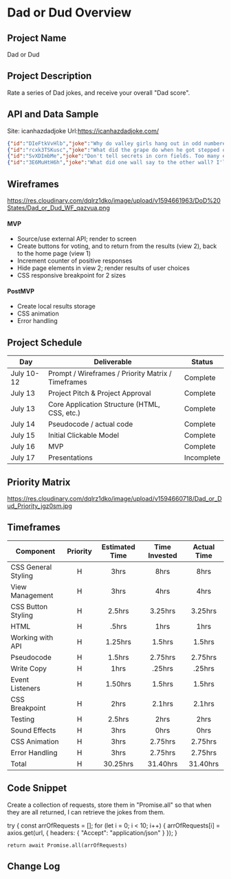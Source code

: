 # Dad or Dud Overview

## Project Name

Dad or Dud

## Project Description

Rate a series of Dad jokes, and receive your overall "Dad score".

## API and Data Sample
    
Site: icanhazdadjoke	  Url:https://icanhazdadjoke.com/

```json
{"id":"DIeFtkVvHlb","joke":"Why do valley girls hang out in odd numbered groups? Because they can't even.","status":200}
{"id":"rcxk3TSKusc","joke":"What did the grape do when he got stepped on? He let out a little wine.","status":200}
{"id":"SvXDImbMe","joke":"Don't tell secrets in corn fields. Too many ears around.","status":200}
{"id":"3E6MuHtH6h","joke":"What did one wall say to the other wall? I'll meet you at the corner!","status":200}
```

## Wireframes

https://res.cloudinary.com/dqlrz1dko/image/upload/v1594661963/DoD%20States/Dad_or_Dud_WF_qazvua.png

#### MVP 
- Source/use external API; render to screen
- Create buttons for voting, and to return from the results (view 2), back to the home page (view 1)
- Increment counter of positive responses
- Hide page elements in view 2; render results of user choices
- CSS responsive breakpoint for 2 sizes

#### PostMVP  
- Create local results storage
- CSS animation
- Error handling

## Project Schedule

|  Day | Deliverable | Status
|---|---| ---|
|July 10-12| Prompt / Wireframes / Priority Matrix / Timeframes | Complete
|July 13| Project Pitch & Project Approval | Complete
|July 13| Core Application Structure (HTML, CSS, etc.) | Complete
|July 14| Pseudocode / actual code | Complete
|July 15| Initial Clickable Model  | Complete
|July 16| MVP | Complete
|July 17| Presentations | Incomplete

## Priority Matrix

https://res.cloudinary.com/dqlrz1dko/image/upload/v1594660718/Dad_or_Dud_Priority_jgz0sm.jpg

## Timeframes


| Component | Priority | Estimated Time | Time Invested | Actual Time |
| --- | :---: |  :---: | :---: | :---: |
| CSS General Styling | H | 3hrs| 8hrs | 8hrs |
| View Management| H | 3hrs| 4hrs | 4hrs |
| CSS Button Styling | H | 2.5hrs| 3.25hrs | 3.25hrs |
| HTML | H | .5hrs| 1hrs | 1hrs |
| Working with API | H | 1.25hrs| 1.5hrs | 1.5hrs |
| Pseudocode | H | 1.5hrs| 2.75hrs | 2.75hrs |
| Write Copy| H | 1hrs| .25hrs | .25hrs |
| Event Listeners | H | 1.50hrs| 1.5hrs | 1.5hrs |
| CSS Breakpoint | H | 2hrs| 2.1hrs | 2.1hrs |
| Testing | H | 2.5hrs| 2hrs | 2hrs |
| Sound Effects | H | 3hrs| 0hrs | 0hrs |
| CSS Animation| H | 3hrs| 2.75hrs | 2.75hrs |
| Error Handling | H | 3hrs| 2.75hrs | 2.75hrs |
| Total | H | 30.25hrs| 31.40hrs | 31.40hrs |

## Code Snippet
Create a collection of requests, store them in "Promise.all" so that when they are all returned, I can retrieve the jokes from them.

try {
    const arrOfRequests = [];
    for (let i = 0; i < 10; i++) {
      arrOfRequests[i] = axios.get(url, {
        headers: { "Accept": "application/json" }
      });
    } 

    return await Promise.all(arrOfRequests)



## Change Log
  
